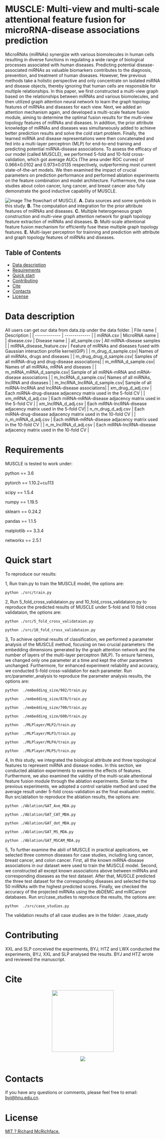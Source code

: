 # MUSCLE: Multi-view and multi-scale attentional feature fusion for microRNA-disease associations prediction
MicroRNAs (miRNAs) synergize with various biomolecules in human cells resulting in diverse functions in regulating a wide range of biological processes associated with human diseases. Predicting potential disease-associated miRNAs as valuable biomarkers contributes to the diagnosis, prevention, and treatment of human diseases. However, few previous methods take a holistic perspective and only concentrate on isolated miRNA and disease objects, thereby ignoring that human cells are responsible for multiple relationships. In this paper, we first constructed a multi-view graph based on the relationships between miRNAs and various biomolecules, and then utilized graph attention neural network to learn the graph topology features of miRNAs and diseases for each view. Next, we added an attention mechanism again, and developed a multi-scale feature fusion module, aiming to determine the optimal fusion results for the multi-view topology features of miRNAs and diseases. In addition, the prior attribute knowledge of miRNAs and diseases was simultaneously added to achieve better prediction results and solve the cold start problem. Finally, the learned miRNA and disease representations were then concatenated and fed into a multi-layer perceptron (MLP) for end-to-end training and predicting potential miRNA-disease associations. To assess the efficacy of our model (called MUSCLE), we performed 5-fold and 10-fold cross-validation, which got average AUCs (The area under ROC curves) of 0.966±0.0102 and 0.973±0.0135 respectively, outperforming most current state-of-the-art models. We then examined the impact of crucial parameters on prediction performance and performed ablation experiments on the feature combination and model architecture. Furthermore, the case studies about colon cancer, lung cancer, and breast cancer also fully demonstrate the good inductive capability of MUSCLE.

![image](https://github.com/zht-code/MUSCLE/blob/main/IMG/liuchengtu.png)
The flowchart of MUSCLE. **A.** Data sources and some symbols in this study. **B.** The computation and integration for the prior attribute features of miRNAs and diseases. **C.** Multiple heterogeneous graph construction and multi-view graph attention network for graph topology feature extraction of miRNAs and diseases. **D.** Multi-scale attentional feature fusion mechanism for efficiently fuse these multiple graph topology features. **E.** Multi-layer perceptron for trainning and prediction with attribute and graph topology features of miRNAs and diseases.

## Table of Contents

- [Data description](#Data-description)
- [Requirements](#requirements)
- [Quick start](#quick-start)
- [Contributing](#contributing)
- [Cite](#cite)
- [Contacts](#contacts)
- [License](#license)


# Data description
All users can get our data from data.zip under the data folder.
| File name  | Description |
| ------------- | ------------- |
| miRNA.csv    | MicroRNA name  |
| disease.csv  | Disease name   |
| all_sample.csv  | All miRNA-disease samples  |
| miRNA_disease_feature.csv | Feature of miRNAs and diseases fused with Gaussian interaction profile kernel(GIP) |
| m_drug_d_sample.csv| Names of all miRNAs, drugs and diseases | 
| m_drug_drug_d_sample.csv|  Samples of all miRNA-drug and drug-disease associations| 
| m_mRNA_d_sample.csv| Names of all miRNAs, mRNA and diseases | 
| m_mRNA_mRNA_d_sample.csv|  Sample of all miRNA-mRNA and mRNA-disease associations | 
| m_lncRNA_d_sample.csv| Names of all miRNAs, lncRNA and diseases | 
| m_lncRNA_lncRNA_d_sample.csv|  Sample of all miRNA-lncRNA and lncRNA-disease associations| 
| xm_drug_d_adj.csv |  Each miRNA-drug-disease adjacency matrix used in the 5-fold CV | 
| xm_mRNA_d_adj.csv |  Each miRNA-mRNA-disease adjacency matrix used in the 5-fold CV | 
| xm_lncRNA_d_adj.csv |  Each miRNA-lncRNA-disease adjacency matrix used in the 5-fold CV|
| n_m_drug_d_adj.csv |  Each miRNA-drug-disease adjacency matrix used in the 10-fold CV | 
| n_m_mRNA_d_adj.csv |  Each miRNA-mRNA-disease adjacency matrix used in the 10-fold CV | 
| n_m_lncRNA_d_adj.csv | Each miRNA-lncRNA-disease adjacency matrix used in the 10-fold CV |

# Requirements
MUSCLE is tested to work under:

python == 3.6

pytorch == 1.10.2+cu113

scipy == 1.5.4

numpy == 1.19.5

sklearn == 0.24.2

pandas == 1.1.5

matplotlib == 3.3.4

networkx == 2.5.1
# Quick start
To reproduce our results:


1, Run train.py to train the MUSCLE model, the options are:
```
python ./src/train.py
```
2, Run 5_fold_cross_validataion.py and 10_fold_cross_validataion.py to reproduce the predicted results of MUSCLE under 5-fold and 10 fold cross validataion, the options are:
```
python ./src/5_fold_cross_validataion.py

python ./src/10_fold_cross_validataion.py
```


3, To achieve optimal results of classification, we performed a parameter analysis of the MUSCLE method, focusing on two crucial parameters: the embedding dimensions generated by the graph attention network and the number of layers of the multi-layer perceptron (MLP). To ensure fairness, we changed only one parameter at a time and kept the other parameters unchanged. Furthermore, for enhanced experiment reliability and accuracy, we conducted 5-fold cross-validation for each parameter. Run src/parameter_analysis to reproduce the parameter analysis results, the options are:
```
python  ./embedding_size/902/train.py

python  ./embedding_size/878/train.py

python  ./embedding_size/700/train.py

python  ./embedding_size/600/train.py

python  ./MLPlayer/MLP2/train.py

python  ./MLPlayer/MLP3/train.py

python  ./MLPlayer/MLP4/train.py

python  ./MLPlayer/MLP5/train.py
```

4, In this study, we integrated the biological attribute and three topological features to represent miRNA and disease nodes. In this section, we conducted ablation experiments to examine the effects of features. Furthermore, we also examined the validity of the multi-scale attentional feature fusion module through the ablation experiments. Similar to the previous experiments, we adopted a control variable method and used the average result under 5-fold cross-validation as the final evaluation metric. Run src/ablation to reproduce the ablation results, the options are:

```
python ./Ablation/GAT_Ave_MDA.py

python ./Ablation/GAT_CAT_MDA.py

python ./Ablation/GAT_dot_MDA.py

python ./Ablation/GAT_MS_MDA.py

python ./Ablation/GAT_MSCAM_MDA.py
```


5, To further examine the abili of MUSCLE in practical applications, we selected three common diseases for case studies, including lung cancer, breast cancer, and colon cancer. First, all the known miRNA-disease associations in our dataset were used to train the MUSCLE model. Second, we constructed all except known associations above between miRNAs and corresponding diseases as the test dataset. After that, MUSCLE predicted the three test dataset for the corresponding diseases and selected the top 50 miRNAs with the highest predicted scores. Finally, we checked the accuracy of the projected miRNAs using the dbDEMC and miRCancer databases. Run src/case_studies to reproduce the results, the options are:
```
python  ./src/case_studies.py
```
The validation results of all case studies are in the folder: ./case_study

# Contributing

XXL and SLP conceived the experiments,  BYJ, HTZ and LWX conducted the experiments, BYJ, XXL and SLP analysed the results.  BYJ and HTZ wrote and reviewed the manuscript.

# Cite
<p align="center">
  <a href="https://clustrmaps.com/site/1bpq2">
     <img width="200"  src="https://clustrmaps.com/map_v2.png?cl=ffffff&w=268&t=m&d=4hIDPHzBcvyZcFn8iDMpEM-PyYTzzqGtngzRP7_HkNs" />
   </a>
</p>

<p align="center">
  <a href="#">
     <img src="https://api.visitorbadge.io/api/visitors?path=https%3A%2F%2Fgithub.com%2Fjiboyalab%2FscDecipher&labelColor=%233499cc&countColor=%2370c168" />
   </a>
</p>


# Contacts
If you have any questions or comments, please feel free to email: byj@hnu.edu.cn.

# License

[MIT ? Richard McRichface.](../LICENSE)

